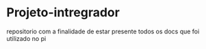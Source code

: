 # Projeto-intregrador
repositorio com a finalidade 
de estar presente todos os docs que foi utilizado no pi
